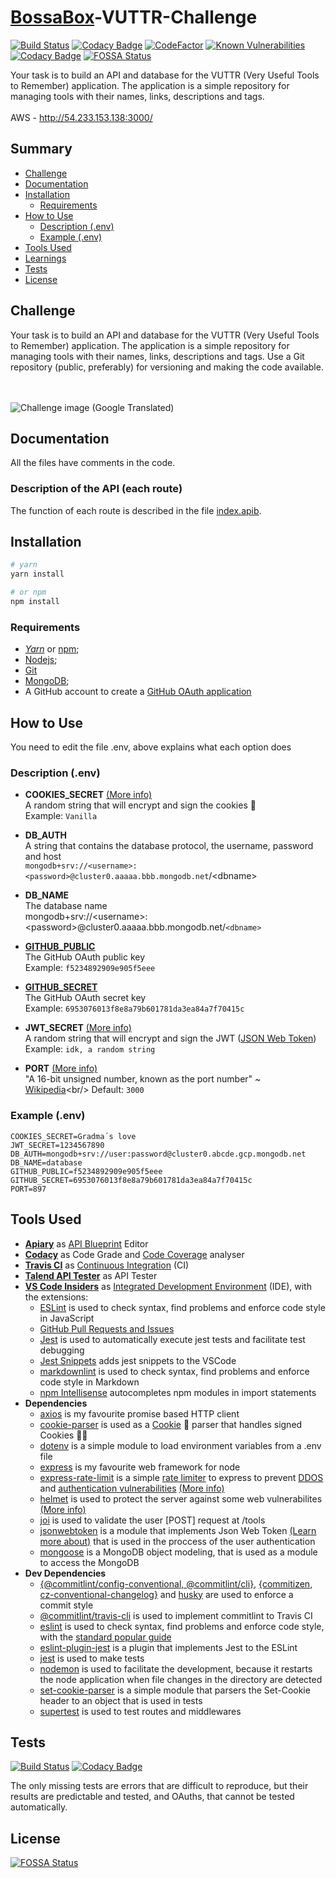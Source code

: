 <!-- markdownlint-disable MD033 -->
# [BossaBox](https://www.bossabox.com)-VUTTR-Challenge

[![Build Status](https://travis-ci.com/CaioStoduto/BossaBox-VUTTR-Challenge.svg?branch=master)](https://travis-ci.com/CaioStoduto/BossaBox-VUTTR-Challenge)
[![Codacy Badge](https://api.codacy.com/project/badge/Grade/9dbda74fa87e42e5afc6a0e59ff75e11)](https://app.codacy.com/gh/CaioStoduto/BossaBox-VUTTR-Challenge?utm_source=github.com&utm_medium=referral&utm_content=CaioStoduto/BossaBox-VUTTR-Challenge&utm_campaign=Badge_Grade)
[![CodeFactor](https://www.codefactor.io/repository/github/caiostoduto/bossabox-vuttr-challenge/badge)](https://www.codefactor.io/repository/github/caiostoduto/bossabox-vuttr-challenge)
[![Known Vulnerabilities](https://snyk.io/test/github/CaioStoduto/BossaBox-VUTTR-Challenge/badge.svg?targetFile=package.json)](https://snyk.io/test/github/CaioStoduto/BossaBox-VUTTR-Challenge?targetFile=package.json)
[![Codacy Badge](https://app.codacy.com/project/badge/Coverage/0447cdcc7321450ab9d6d386ffe89cd7)](https://www.codacy.com/gh/CaioStoduto/BossaBox-VUTTR-Challenge/dashboard?utm_source=github.com&utm_medium=referral&utm_content=CaioStoduto/BossaBox-VUTTR-Challenge&utm_campaign=Badge_Coverage)
[![FOSSA Status](https://app.fossa.com/api/projects/git%2Bgithub.com%2FCaioStoduto%2FBossaBox-VUTTR-Challenge.svg?type=shield)](https://app.fossa.com/projects/git%2Bgithub.com%2FCaioStoduto%2FBossaBox-VUTTR-Challenge?ref=badge_shield)

Your task is to build an API and database for the VUTTR (Very Useful Tools to Remember) application. The application is a simple repository for managing tools with their names, links, descriptions and tags.<br/><br/>
AWS - http://54.233.153.138:3000/

## Summary

- [Challenge](#challenge)
- [Documentation](#documentation)
- [Installation](#installation)
  - [Requirements](#requirements)
- [How to Use](#how-to-use)
  - [Description (.env)](#Description-(.env))
  - [Example (.env)](#Example-(.env))
- [Tools Used](#tools-used)
- [Learnings](#learnings)
- [Tests](#tests)
- [License](#license)

## Challenge

Your task is to build an API and database for the VUTTR (Very Useful Tools to Remember) application. The application is a simple repository for managing tools with their names, links, descriptions and tags. Use a Git repository (public, preferably) for versioning and making the code available.<br/><br/><br/>

![Challenge image (Google Translated)](https://raw.githubusercontent.com/CaioStoduto/BossaBox-VUTTR-Challenge/master/assets/screencapture-app-bossabox-profile-skills-challenges-5e3c53a13e80520008f25397-2021-02-01-09_47_00.png)

## Documentation

All the files have comments in the code.

### Description of the API (each route)

The function of each route is described in the file [index.apib](./index.apib).

## Installation

```bash
# yarn
yarn install

# or npm
npm install
```

### Requirements

- [*Yarn*](https://yarnpkg.com/) or [npm](https://www.npmjs.com/get-npm);
- [Nodejs](https://nodejs.org/en/);
- [Git](https://git-scm.com/)
- [MongoDB](https://www.mongodb.com/);
- A GitHub account to create a [GitHub OAuth application](https://github.com/settings/applications/new)

## How to Use

You need to edit the file .env, above explains what each option does

### Description (.env)

- **COOKIES_SECRET** [(More info)](https://www.npmjs.com/package/cookie-parser#cookieparsersecret-options)<br/>
    A random string that will encrypt and sign the cookies 🍪<br/>
    Example: `Vanilla`

- **DB_AUTH**<br/>
    A string that contains the database protocol, the username, password and host<br/>
    `mongodb+srv://<username>:<password>@cluster0.aaaaa.bbb.mongodb.net`/\<dbname\>

- **DB_NAME**<br/>
    The database name<br/>
    mongodb+srv://\<username\>:\<password\>@cluster0.aaaaa.bbb.mongodb.net/`<dbname>`

- [**GITHUB_PUBLIC**](https://github.com/settings/applications/new)<br/>
    The GitHub OAuth public key<br/>
    Example: `f5234892909e905f5eee`

- [**GITHUB_SECRET**](https://github.com/settings/applications/new)<br/>
    The GitHub OAuth secret key<br/>
    Example: `6953076013f8e8a79b601781da3ea84a7f70415c`

- **JWT_SECRET** [(More info)](https://www.npmjs.com/package/jsonwebtoken#jwtsignpayload-secretorprivatekey-options-callback)<br/>
    A random string that will encrypt and sign the JWT ([JSON Web Token](https://jwt.io/))<br/>
    Example: `idk, a random string`<br/>

- **PORT** [(More info)](https://expressjs.com/en/api.html#app.listen)<br/>
    "A 16-bit unsigned number, known as the port number" ~ [Wikipedia](https://en.wikipedia.org/wiki/Port_(computer_networking))<br/>
    Default: `3000`

### Example (.env)

```dosini
COOKIES_SECRET=Gradma´s love
JWT_SECRET=1234567890
DB_AUTH=mongodb+srv://user:password@cluster0.abcde.gcp.mongodb.net
DB_NAME=database
GITHUB_PUBLIC=f5234892909e905f5eee
GITHUB_SECRET=6953076013f8e8a79b601781da3ea84a7f70415c
PORT=897
```

## Tools Used

- [**Apiary**](https://apiary.io/) as [API Blueprint](https://apiblueprint.org/) Editor
- [**Codacy**](https://codacy.com) as Code Grade and [Code Coverage](https://en.wikipedia.org/wiki/Code_coverage) analyser
- [**Travis CI**](https://travis-ci.com/) as [Continuous Integration](https://en.wikipedia.org/wiki/Continuous_integration) (CI) <br/>
- [**Talend API Tester**](https://chrome.google.com/webstore/detail/talend-api-tester-free-ed/aejoelaoggembcahagimdiliamlcdmfm?hl=en) as API Tester
- [**VS Code Insiders**](https://code.visualstudio.com/insiders/) as [Integrated Development Environment](https://en.wikipedia.org/wiki/Integrated_development_environment) (IDE), with the extensions:
  - [ESLint](https://marketplace.visualstudio.com/items?itemName=dbaeumer.vscode-eslint) is used to check syntax, find problems and enforce code style in JavaScript
  - [GitHub Pull Requests and Issues](https://marketplace.visualstudio.com/items?itemName=github.vscode-pull-request-github)
  - [Jest](https://marketplace.visualstudio.com/items?itemName=orta.vscode-jest) is used to automatically execute jest tests and facilitate test debugging
  - [Jest Snippets](https://marketplace.visualstudio.com/items?itemName=andys8.jest-snippets) adds jest snippets to the VSCode
  - [markdownlint](https://marketplace.visualstudio.com/items?itemName=davidanson.vscode-markdownlint) is used to check syntax, find problems and enforce code style in Markdown
  - [npm Intellisense](https://marketplace.visualstudio.com/items?itemName=christian-kohler.npm-intellisense) autocompletes npm modules in import statements
- **Dependencies**
  - [axios](https://www.npmjs.com/package/axios) is my favourite promise based HTTP client
  - [cookie-parser](https://www.npmjs.com/package/cookie-parser) is used as a [Cookie](https://developer.mozilla.org/en-US/docs/Web/HTTP/Cookies) 🍪 parser that handles signed Cookies 🍪🍪
  - [dotenv](https://www.npmjs.com/package/dotenv) is a simple module to load environment variables from a .env file
  - [express](https://www.npmjs.com/package/express) is my favourite web framework for node
  - [express-rate-limit](https://www.npmjs.com/package/express-rate-limit) is a simple [rate limiter](https://en.wikipedia.org/wiki/Rate_limiting) to express to prevent [DDOS](https://en.wikipedia.org/wiki/Denial-of-service_attack) and [authentication vulnerabilities](https://owasp.org/www-chapter-singapore/assets/presos/Securing_your_APIs_-_OWASP_API_Top_10_2019,_Real-life_Case.pdf) [(More info)](https://cloud.google.com/solutions/rate-limiting-strategies-techniques)
  - [helmet](https://www.npmjs.com/package/helmet) is used to protect the server against some web vulnerabilites [(More info)](https://expressjs.com/en/advanced/best-practice-security.html)
  - [joi](https://www.npmjs.com/package/joi) is used to validate the user [POST] request at /tools
  - [jsonwebtoken](https://www.npmjs.com/package/jsonwebtoken) is a module that implements Json Web Token [(Learn more about)](https://jwt.io/) that is used in the proccess of the user authentication
  - [mongoose](https://www.npmjs.com/package/mongoose) is a MongoDB object modeling, that is used as a module to access the MongoDB
- **Dev Dependencies**
  - [{@commitlint/config-conventional, @commitlint/cli}](https://github.com/conventional-changelog/commitlint), [{commitizen, cz-conventional-changelog}](https://github.com/commitizen/cz-cli) and [husky](https://www.npmjs.com/package/husky) are used to enforce a commit style
  - [@commitlint/travis-cli](https://www.npmjs.com/package/@commitlint/travis-cli) is used to implement commitlint to Travis CI
  - [eslint](https://www.npmjs.com/package/eslint) is used to check syntax, find problems and enforce code style, with the [standard popular guide](https://github.com/standard/standard)
  - [eslint-plugin-jest](https://www.npmjs.com/package/eslint-plugin-jest) is a plugin that implements Jest to the ESLint
  - [jest](https://www.npmjs.com/package/jest) is used to make tests
  - [nodemon](https://www.npmjs.com/package/nodemon) is used to facilitate the development, because it restarts the node application when file changes in the directory are detected
  - [set-cookie-parser](https://www.npmjs.com/package/set-cookie-parser) is a simple module that parsers the Set-Cookie header to an object that is used in tests
  - [supertest](https://www.npmjs.com/package/supertest) is used to test routes and middlewares

## Tests

[![Build Status](https://travis-ci.com/CaioStoduto/BossaBox-VUTTR-Challenge.svg?branch=master)](https://travis-ci.com/CaioStoduto/BossaBox-VUTTR-Challenge)
[![Codacy Badge](https://app.codacy.com/project/badge/Coverage/0447cdcc7321450ab9d6d386ffe89cd7)](https://www.codacy.com/gh/CaioStoduto/BossaBox-VUTTR-Challenge/dashboard?utm_source=github.com&utm_medium=referral&utm_content=CaioStoduto/BossaBox-VUTTR-Challenge&utm_campaign=Badge_Coverage)

The only missing tests are errors that are difficult to reproduce, but their results are predictable and tested, and OAuths, that cannot be tested automatically.

## License

[![FOSSA Status](https://app.fossa.com/api/projects/git%2Bgithub.com%2FCaioStoduto%2FBossaBox-VUTTR-Challenge.svg?type=large)](https://app.fossa.com/projects/git%2Bgithub.com%2FCaioStoduto%2FBossaBox-VUTTR-Challenge?ref=badge_large)
